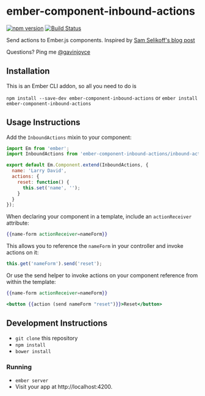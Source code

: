 # ember-component-inbound-actions

[![npm version](https://badge.fury.io/js/ember-component-inbound-actions.svg)](https://badge.fury.io/js/ember-component-inbound-actions)
[![Build Status](https://travis-ci.org/GavinJoyce/ember-component-inbound-actions.svg?branch=master)](https://travis-ci.org/GavinJoyce/ember-component-inbound-actions)

Send actions to Ember.js components. Inspired by [Sam Selikoff's blog post](http://www.samselikoff.com/blog/2014/05/16/getting-ember-components-to-respond-to-actions/)

Questions? Ping me [@gavinjoyce](https://twitter.com/gavinjoyce)

## Installation

This is an Ember CLI addon, so all you need to do is

`npm install --save-dev ember-component-inbound-actions`
or
`ember install ember-component-inbound-actions`

## Usage Instructions

Add the `InboundActions` mixin to your component:

```javascript
import Em from 'ember';
import InboundActions from 'ember-component-inbound-actions/inbound-actions';

export default Em.Component.extend(InboundActions, {
  name: 'Larry David',
  actions: {
    reset: function() {
      this.set('name', '');
    }
  }
});
```

When declaring your component in a template, include an `actionReceiver` attribute:

```handlebars
{{name-form actionReceiver=nameForm}}
```

This allows you to reference the `nameForm` in your controller and invoke actions on it:

```javascript
this.get('nameForm').send('reset');
```

Or use the send helper to invoke actions on your component reference from within the template:

```hbs
{{name-form actionReceiver=nameForm}}

<button {{action (send nameForm "reset")}}>Reset</button>
```

## Development Instructions

* `git clone` this repository
* `npm install`
* `bower install`

### Running

* `ember server`
* Visit your app at http://localhost:4200.
